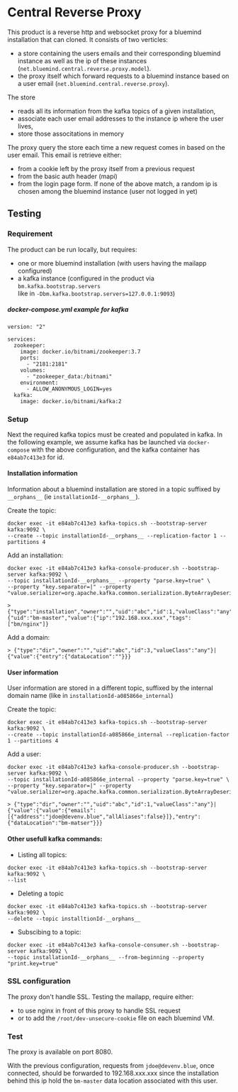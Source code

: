 # Central Reverse Proxy

This product is a reverse http and websocket proxy for a bluemind installation that can cloned.
It consists of two verticles:
- a store containing the users emails and their corresponding bluemind instance as well as the ip of these instances (`net.bluemind.central.reverse.proxy.model`).
- the proxy itself which forward requests to a bluemind instance based on a user email (`net.bluemind.central.reverse.proxy`).

The store 
- reads all its information from the kafka topics of a given installation,
- associate each user email addresses to the instance ip where the user lives,
- store those associtations in memory

The proxy query the store each time a new request comes in based on the user email. 
This email is retrieve either:
- from a cookie left by the proxy itself from a previous request
- from the basic auth header (mapi)
- from the login page form.
If none of the above match, a random ip is chosen among the bluemind instance (user not logged in yet)


## Testing

### Requirement

The product can be run locally, but requires:

- one or more bluemind installation (with users having the mailapp configured)
- a kafka instance (configured in the product via `bm.kafka.bootstrap.servers`  
like in `-Dbm.kafka.bootstrap.servers=127.0.0.1:9093`) 


##### docker-compose.yml example for kafka 

```
version: "2"

services:
  zookeeper:
    image: docker.io/bitnami/zookeeper:3.7
    ports:
      - "2181:2181"
    volumes:
      - "zookeeper_data:/bitnami"
    environment:
      - ALLOW_ANONYMOUS_LOGIN=yes
  kafka:
    image: docker.io/bitnami/kafka:2
```


### Setup
Next the required kafka topics must be created and populated in kafka.
In the following example, we assume kafka has be launched via `docker-compose` with the above
configuration, and the kafka container has `e84ab7c413e3` for id.

#### Installation information
Information about a bluemind installation are stored in a topic suffixed by `__orphans__`
(ie `installationId-__orphans__`).

Create the topic:
```
docker exec -it e84ab7c413e3 kafka-topics.sh --bootstrap-server kafka:9092 \
--create --topic installationId-__orphans__ --replication-factor 1 --partitions 4
```

Add an installation:
```
docker exec -it e84ab7c413e3 kafka-console-producer.sh --bootstrap-server kafka:9092 \
--topic installationId-__orphans__ --property "parse.key=true" \
--property "key.separator=|" --property "value.serializer=org.apache.kafka.common.serialization.ByteArrayDeserializer"

> {"type":"installation","owner":"","uid":"abc","id":1,"valueClass":"any"}|{"uid":"bm-master","value":{"ip":"192.168.xxx.xxx","tags":["bm/nginx"]}
```

Add a domain:
```
> {"type":"dir","owner":"","uid":"abc","id":3,"valueClass":"any"}|{"value":{"entry":{"dataLocation":""}}}
```
#### User information
User information are stored in a different topic, suffixed by the internal domain name 
(like in `installationId-a085866e_internal`)

Create the topic:
```
docker exec -it e84ab7c413e3 kafka-topics.sh --bootstrap-server kafka:9092 \
--create --topic installationId-a085866e_internal --replication-factor 1 --partitions 4
```

Add a user:
```
docker exec -it e84ab7c413e3 kafka-console-producer.sh --bootstrap-server kafka:9092 \
--topic installationId-a085866e_internal --property "parse.key=true" \
--property "key.separator=|" --property "value.serializer=org.apache.kafka.common.serialization.ByteArrayDeserializer"

> {"type":"dir","owner":"","uid":"abc","id":1,"valueClass":"any"}|{"value":{"value":{"emails":[{"address":"jdoe@devenv.blue","allAliases":false}]},"entry":{"dataLocation":"bm-matser"}}}
```

#### Other usefull kafka commands:

- Listing all topics:
```
docker exec -it e84ab7c413e3 kafka-topics.sh --bootstrap-server kafka:9092 \
--list
```

- Deleting a topic
```
docker exec -it e84ab7c413e3 kafka-topics.sh --bootstrap-server kafka:9092 \
--delete --topic installtionId-__orphans__
```

- Subscibing to a topic:
```
docker exec -it e84ab7c413e3 kafka-console-consumer.sh --bootstrap-server kafka:9092 \
--topic installationId-__orphans__ --from-beginning --property "print.key=true"
```

### SSL configuration
The proxy don't handle SSL. Testing the mailapp, require either:
- to use nginx in front of this proxy to handle SSL request
- or to add the `/root/dev-unsecure-cookie` file on each bluemind VM.

### Test
The proxy is available on port 8080.

With the previous configuration, requests from `jdoe@devenv.blue`, once connected, 
should be forwarded to 192.168.xxx.xxx
since the installation behind this ip hold the `bm-master` data location associated with this user.
